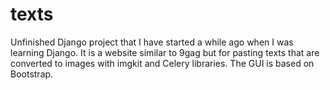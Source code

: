 # texts
Unfinished Django project that I have started a while ago when I was learning Django. It is a website similar to 9gag but for pasting texts that are converted to images with imgkit and Celery libraries. The GUI is based on Bootstrap.

